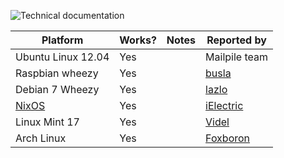 ![Technical documentation](https://github.com/pagekite/Mailpile/wiki/images/page-technical.png)

|      Platform      | Works? | Notes | Reported by |
| ------------------ | ------ | ----- | ----------- |
| Ubuntu Linux 12.04 | Yes    |       | Mailpile team |
| Raspbian wheezy    | Yes    |       | [busla](https://github.com/busla) |
| Debian 7 Wheezy    | Yes    |       | [lazlo](https://github.com/lazlolazlolazlo) |
| [NixOS](http://nixos.org) | Yes    |       | [iElectric](https://github.com/iElectric) |
| Linux Mint 17      | Yes    |       | [Videl](https://github.com/Videl) |
| Arch Linux         | Yes    |       | [Foxboron](https://github.com/Foxboron) |